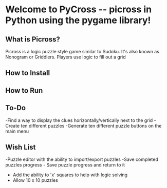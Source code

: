 # Welcome to PyCross -- picross in Python using the pygame library!

## What is Picross?
Picross is a logic puzzle style game similar to Sudoku. It's also known as Nonogram or Griddlers.  Players use logic to fill out a grid


## How to Install


## How to Run

## To-Do
-Find a way to display the clues horizontally/vertically next to the grid
-Create ten different puzzles
-Generate ten different puzzle buttons on the main menu

## Wish List
-Puzzle editor with the ability to import/export puzzles
-Save completed puzzles progress
    - Save puzzle progress and return to it
- Add the ability to 'x' squares to help with logic solving
- Allow 10 x 10 puzzles